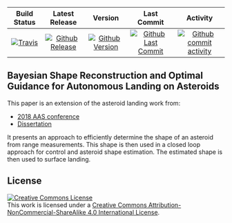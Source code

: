 | Build Status                             | Latest Release                                      | Version                                            | Last Commit                                                    | Activity                                    |
| :--------------------------------------: | :--------------------------:                        | :----:                                             | :------:                                                       | :------:                                    |
| [![Travis][travis_shield]][travis]       | [![Github Release][release_shield]][github_release] | [![Github Version][version_shield]][github_version] | [![Github Last Commit][last_commit_shield]][github_last_commit] | [![Github commit activity][activity_shield]][github_activity] |


[travis_shield]: https://travis-ci.org/skulumani/2018_JGCD.svg?branch=master
[release_shield]: https://img.shields.io/github/release/skulumani/2018_JGCD.svg
[version_shield]: https://badge.fury.io/gh/skulumani%2F2018_JGCD.svg
[last_commit_shield]: https://img.shields.io/github/last-commit/skulumani/2018_JGCD.svg
[activity_shield]: https://img.shields.io/github/commit-activity/y/skulumani/2018_JGCD.svg

[travis]: https://travis-ci.org/skulumani/2018_JGCD
[github_release]: https://github.com/skulumani/2018_JGCD/releases/latest
[github_version]: https://badge.fury.io/gh/skulumani%2F2018_JGCD
[github_last_commit]: https://github.com/skulumani/2018_JGCD/commits/master
[github_activity]: https://github.com/skulumani/2018_JGCD/graphs/commit-activity

## Bayesian Shape Reconstruction and Optimal Guidance for Autonomous Landing on Asteroids 

This paper is an extension of the asteroid landing work from:

* [2018 AAS conference](https://shankarkulumani.com/2018/09/2018aas)
* [Dissertation](https://shankarkulumani.com/2018/07/dissertation.html)

It presents an approach to efficiently determine the shape of an asteroid from range measurements. 
This shape is then used in a closed loop approach for control and asteroid shape estimation. 
The estimated shape is then used to surface landing.

## License

<a rel="license" href="http://creativecommons.org/licenses/by-nc-sa/4.0/"><img alt="Creative Commons License" style="border-width:0" src="https://i.creativecommons.org/l/by-nc-sa/4.0/88x31.png" /></a><br />This <span xmlns:dct="http://purl.org/dc/terms/" href="http://purl.org/dc/dcmitype/Text" rel="dct:type">work</span> is licensed under a <a rel="license" href="http://creativecommons.org/licenses/by-nc-sa/4.0/">Creative Commons Attribution-NonCommercial-ShareAlike 4.0 International License</a>.
